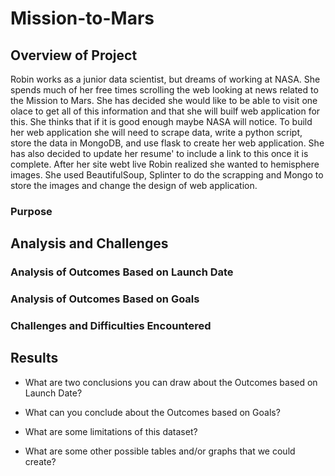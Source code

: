 # Mission-to-Mars

## Overview of Project
Robin works as a junior data scientist, but dreams of working at NASA. She spends much of her free times scrolling the web looking at news related to the Mission to Mars. She has decided she would like to be able to visit one olace to get all of this information and that she will builf web application for this. She thinks that if it is good enough maybe NASA will notice. To build her web application she will need to scrape data, write a python script, store the data in MongoDB, and use flask to create her web application. She has also decided to update her resume' to include a link to this once it is complete. After her site webt live Robin realized she wanted to hemisphere images. She used BeautifulSoup, Splinter to do the scrapping and Mongo to store the images and change the design of web application.

### Purpose

## Analysis and Challenges

### Analysis of Outcomes Based on Launch Date

### Analysis of Outcomes Based on Goals

### Challenges and Difficulties Encountered

## Results

- What are two conclusions you can draw about the Outcomes based on Launch Date?

- What can you conclude about the Outcomes based on Goals?

- What are some limitations of this dataset?

- What are some other possible tables and/or graphs that we could create?
